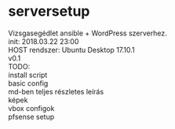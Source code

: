 # serversetup
Vizsgasegédlet ansible + WordPress szerverhez.<br />
init: 2018.03.22 23:00<br />
HOST rendszer: Ubuntu Desktop 17.10.1<br />
v0.1<br />
TODO:<br />
install script<br />
basic config<br />
md-ben teljes részletes leírás<br />
képek<br />
vbox configok<br />
pfsense setup<br />

